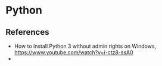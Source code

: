 # Python 

## References
 - How to install Python 3 without admin rights on Windows, https://www.youtube.com/watch?v=i-ctz8-ssA0
 - 